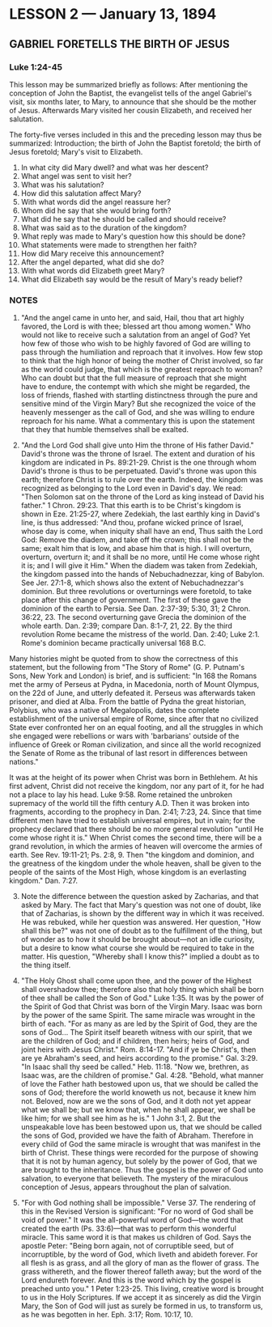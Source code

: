 # LESSON 2 — January 13, 1894

## GABRIEL FORETELLS THE BIRTH OF JESUS

### Luke 1:24-45

This lesson may be summarized briefly as follows: After mentioning the conception of John the Baptist, the evangelist tells of the angel Gabriel's visit, six months later, to Mary, to announce that she should be the mother of Jesus. Afterwards Mary visited her cousin Elizabeth, and received her salutation.

The forty-five verses included in this and the preceding lesson may thus be summarized: Introduction; the birth of John the Baptist foretold; the birth of Jesus foretold; Mary's visit to Elizabeth.

1. In what city did Mary dwell? and what was her descent?
2. What angel was sent to visit her?
3. What was his salutation?
4. How did this salutation affect Mary?
5. With what words did the angel reassure her?
6. Whom did he say that she would bring forth?
7. What did he say that he should be called and should receive?
8. What was said as to the duration of the kingdom?
9. What reply was made to Mary's question how this should be done?
10. What statements were made to strengthen her faith?
11. How did Mary receive this announcement?
12. After the angel departed, what did she do?
13. With what words did Elizabeth greet Mary?
14. What did Elizabeth say would be the result of Mary's ready belief?

### NOTES

1. "And the angel came in unto her, and said, Hail, thou that art highly favored, the Lord is with thee; blessed art thou among women." Who would not like to receive such a salutation from an angel of God? Yet how few of those who wish to be highly favored of God are willing to pass through the humiliation and reproach that it involves. How few stop to think that the high honor of being the mother of Christ involved, so far as the world could judge, that which is the greatest reproach to woman? Who can doubt but that the full measure of reproach that she might have to endure, the contempt with which she might be regarded, the loss of friends, flashed with startling distinctness through the pure and sensitive mind of the Virgin Mary? But she recognized the voice of the heavenly messenger as the call of God, and she was willing to endure reproach for his name. What a commentary this is upon the statement that they that humble themselves shall be exalted.

2. "And the Lord God shall give unto Him the throne of His father David." David's throne was the throne of Israel. The extent and duration of his kingdom are indicated in Ps. 89:21-29. Christ is the one through whom David's throne is thus to be perpetuated. David's throne was upon this earth; therefore Christ is to rule over the earth. Indeed, the kingdom was recognized as belonging to the Lord even in David's day. We read: "Then Solomon sat on the throne of the Lord as king instead of David his father." 1 Chron. 29:23. That this earth is to be Christ's kingdom is shown in Eze. 21:25-27, where Zedekiah, the last earthly king in David's line, is thus addressed: "And thou, profane wicked prince of Israel, whose day is come, when iniquity shall have an end, Thus saith the Lord God: Remove the diadem, and take off the crown; this shall not be the same; exalt him that is low, and abase him that is high. I will overturn, overturn, overturn it; and it shall be no more, until He come whose right it is; and I will give it Him." When the diadem was taken from Zedekiah, the kingdom passed into the hands of Nebuchadnezzar, king of Babylon. See Jer. 27:1-8, which shows also the extent of Nebuchadnezzar's dominion. But three revolutions or overturnings were foretold, to take place after this change of government. The first of these gave the dominion of the earth to Persia. See Dan. 2:37-39; 5:30, 31; 2 Chron. 36:22, 23. The second overturning gave Grecia the dominion of the whole earth. Dan. 2:39; compare Dan. 8:1-7, 21, 22. By the third revolution Rome became the mistress of the world. Dan. 2:40; Luke 2:1. Rome's dominion became practically universal 168 B.C.

Many histories might be quoted from to show the correctness of this statement, but the following from "The Story of Rome" (G. P. Putnam's Sons, New York and London) is brief, and is sufficient: "In 168 the Romans met the army of Perseus at Pydna, in Macedonia, north of Mount Olympus, on the 22d of June, and utterly defeated it. Perseus was afterwards taken prisoner, and died at Alba. From the battle of Pydna the great historian, Polybius, who was a native of Megalopolis, dates the complete establishment of the universal empire of Rome, since after that no civilized State ever confronted her on an equal footing, and all the struggles in which she engaged were rebellions or wars with 'barbarians' outside of the influence of Greek or Roman civilization, and since all the world recognized the Senate of Rome as the tribunal of last resort in differences between nations."

It was at the height of its power when Christ was born in Bethlehem. At his first advent, Christ did not receive the kingdom, nor any part of it, for he had not a place to lay his head. Luke 9:58. Rome retained the unbroken supremacy of the world till the fifth century A.D. Then it was broken into fragments, according to the prophecy in Dan. 2:41; 7:23, 24. Since that time different men have tried to establish universal empires, but in vain; for the prophecy declared that there should be no more general revolution "until He come whose right it is." When Christ comes the second time, there will be a grand revolution, in which the armies of heaven will overcome the armies of earth. See Rev. 19:11-21; Ps. 2:8, 9. Then "the kingdom and dominion, and the greatness of the kingdom under the whole heaven, shall be given to the people of the saints of the Most High, whose kingdom is an everlasting kingdom." Dan. 7:27.

3. Note the difference between the question asked by Zacharias, and that asked by Mary. The fact that Mary's question was not one of doubt, like that of Zacharias, is shown by the different way in which it was received. He was rebuked, while her question was answered. Her question, "How shall this be?" was not one of doubt as to the fulfillment of the thing, but of wonder as to how it should be brought about—not an idle curiosity, but a desire to know what course she would be required to take in the matter. His question, "Whereby shall I know this?" implied a doubt as to the thing itself.

4. "The Holy Ghost shall come upon thee, and the power of the Highest shall overshadow thee; therefore also that holy thing which shall be born of thee shall be called the Son of God." Luke 1:35. It was by the power of the Spirit of God that Christ was born of the Virgin Mary. Isaac was born by the power of the same Spirit. The same miracle was wrought in the birth of each. "For as many as are led by the Spirit of God, they are the sons of God... The Spirit itself beareth witness with our spirit, that we are the children of God; and if children, then heirs; heirs of God, and joint heirs with Jesus Christ." Rom. 8:14-17. "And if ye be Christ's, then are ye Abraham's seed, and heirs according to the promise." Gal. 3:29. "In Isaac shall thy seed be called." Heb. 11:18. "Now we, brethren, as Isaac was, are the children of promise." Gal. 4:28. "Behold, what manner of love the Father hath bestowed upon us, that we should be called the sons of God; therefore the world knoweth us not, because it knew him not. Beloved, now are we the sons of God, and it doth not yet appear what we shall be; but we know that, when he shall appear, we shall be like him; for we shall see him as he is." 1 John 3:1, 2. But the unspeakable love has been bestowed upon us, that we should be called the sons of God, provided we have the faith of Abraham. Therefore in every child of God the same miracle is wrought that was manifest in the birth of Christ. These things were recorded for the purpose of showing that it is not by human agency, but solely by the power of God, that we are brought to the inheritance. Thus the gospel is the power of God unto salvation, to everyone that believeth. The mystery of the miraculous conception of Jesus, appears throughout the plan of salvation.

5. "For with God nothing shall be impossible." Verse 37. The rendering of this in the Revised Version is significant: "For no word of God shall be void of power." It was the all-powerful word of God—the word that created the earth (Ps. 33:6)—that was to perform this wonderful miracle. This same word it is that makes us children of God. Says the apostle Peter: "Being born again, not of corruptible seed, but of incorruptible, by the word of God, which liveth and abideth forever. For all flesh is as grass, and all the glory of man as the flower of grass. The grass withereth, and the flower thereof falleth away; but the word of the Lord endureth forever. And this is the word which by the gospel is preached unto you." 1 Peter 1:23-25. This living, creative word is brought to us in the Holy Scriptures. If we accept it as sincerely as did the Virgin Mary, the Son of God will just as surely be formed in us, to transform us, as he was begotten in her. Eph. 3:17; Rom. 10:17, 10.